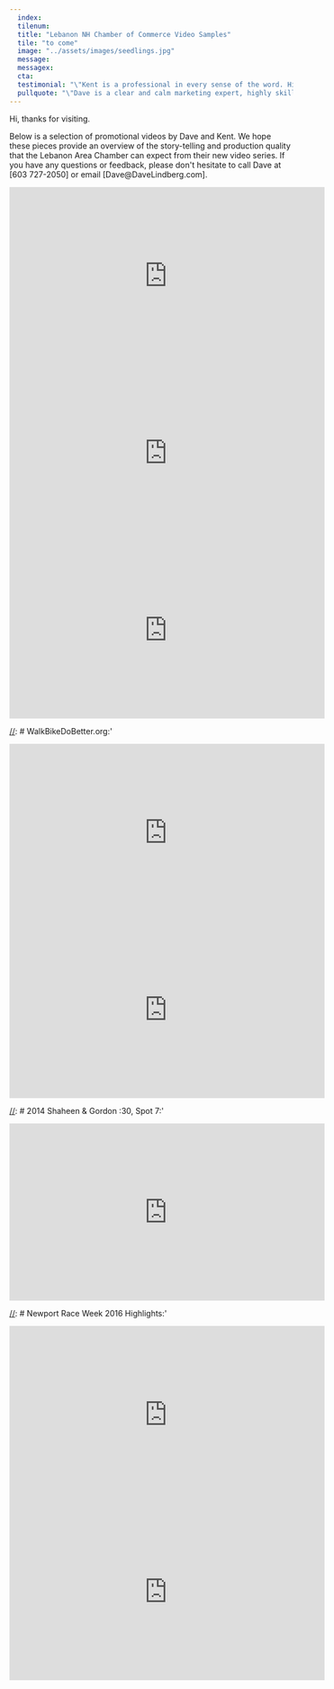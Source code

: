 ```yaml
---
  index:
  tilenum:
  title: "Lebanon NH Chamber of Commerce Video Samples"
  tile: "to come"
  image: "../assets/images/seedlings.jpg"
  message:
  messagex:
  cta:
  testimonial: "\"Kent is a professional in every sense of the word. His talent, work ethic and ability to capture the heart of a message is complimented by his wonderful personality.\"<br /><span>— Katleen Russ, <br />Director of Development, American Heart Association</span>"
  pullquote: "\"Dave is a clear and calm marketing expert, highly skilled in asking the important questions and offering solutions that have revolutionized our ability for us to sell more of what we offer.\"<br /><span>— Lisa Vallejo Sorenson, <br />Communications Director, Upper Valley Aquatic Center</span>"
---
```


<div>
<p>Hi, thanks for visiting. </p>

<p>Below is a selection of promotional videos by Dave and Kent. We hope these pieces provide an overview of the story-telling and production quality that the Lebanon Area Chamber can expect from their new video series. If you have any questions or feedback, please don't hesitate to call Dave at [603 727-2050]<tel: 603-727-2050> or email [Dave@DaveLindberg.com]<mailto:Dave@DaveLindberg.com>. </p>

[//]: # 'Glens Falls Hospital:'

<iframe src="https://www.youtube.com/embed/v5v5yBDlYHQ" width="560" height="315" frameborder="0" allow="autoplay; encrypted-media" allowfullscreen modestbranding="1"  title="false" ></iframe>

[//]: # 'Manchester Chamber Citizen 2018:'

<iframe src="https://player.vimeo.com/video/287326991?byline=0" width="560" height="315" frameborder="0" webkitallowfullscreen mozallowfullscreen allowfullscreen></iframe>

[//]: # 'Westward Shores Promotional:'

<iframe src="https://player.vimeo.com/video/276038862?byline=0" width="560" height="315" frameborder="0" webkitallowfullscreen mozallowfullscreen allowfullscreen></iframe>

[//]: # WalkBikeDoBetter.org:'

<iframe src="https://player.vimeo.com/video/76179913?byline=0" width="560" height="315" frameborder="0" webkitallowfullscreen mozallowfullscreen allowfullscreen></iframe>

[//]: # 'Dartmouth Coach:'

<iframe src="https://player.vimeo.com/video/198198551?byline=0" width="560" height="315" frameborder="0" webkitallowfullscreen mozallowfullscreen allowfullscreen></iframe>

[//]: # 2014 Shaheen &amp; Gordon :30, Spot 7:'

<iframe src="https://player.vimeo.com/video/116803403?byline=0" width="560" height="315" frameborder="0" webkitallowfullscreen mozallowfullscreen allowfullscreen></iframe>

[//]: # Newport Race Week 2016 Highlights:'

<iframe src="https://player.vimeo.com/video/176481860?byline=0" width="560" height="315" frameborder="0" webkitallowfullscreen mozallowfullscreen allowfullscreen></iframe>

[//]: # '2018 Make A Wish:'

<iframe src="https://player.vimeo.com/video/264475599?byline=0" width="560" height="315" frameborder="0" webkitallowfullscreen mozallowfullscreen allowfullscreen></iframe>

</div>
